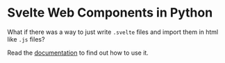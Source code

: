 # Svelte Web Components in Python

What if there was a way to just write `.svelte` files and import them in html like `.js` files?

Read the [documentation](https://panos-stavrianos.github.io/svelte_web_components/) to find out how to use it.

